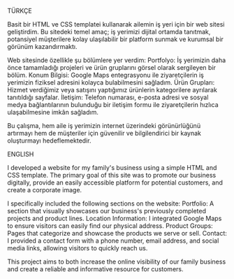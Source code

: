 TÜRKÇE

Basit bir HTML ve CSS templatei kullanarak ailemin iş yeri için bir web sitesi geliştirdim. Bu sitedeki temel amaç; iş yerimizi dijital ortamda tanıtmak, potansiyel müşterilere kolay ulaşılabilir bir platform sunmak ve kurumsal bir görünüm kazandırmaktı.

Web sitesinde özellikle şu bölümlere yer verdim:
Portfolyo: İş yerimizin daha önce tamamladığı projeleri ve ürün gruplarını görsel olarak sergileyen bir bölüm.
Konum Bilgisi: Google Maps entegrasyonu ile ziyaretçilerin iş yerimizin fiziksel adresini kolayca bulabilmesini sağladım.
Ürün Grupları: Hizmet verdiğimiz veya satışını yaptığımız ürünlerin kategorilere ayrılarak tanıtıldığı sayfalar.
İletişim: Telefon numarası, e-posta adresi ve sosyal medya bağlantılarının bulunduğu bir iletişim formu ile ziyaretçilerin hızlıca ulaşabilmesine imkân sağladım.

Bu çalışma, hem aile iş yerimizin internet üzerindeki görünürlüğünü artırmayı hem de müşteriler için güvenilir ve bilgilendirici bir kaynak oluşturmayı hedeflemektedir.



ENGLISH

I developed a website for my family's business using a simple HTML and CSS template. The primary goal of this site was to promote our business digitally, provide an easily accessible platform for potential customers, and create a corporate image.

I specifically included the following sections on the website:
Portfolio: A section that visually showcases our business's previously completed projects and product lines.
Location Information: I integrated Google Maps to ensure visitors can easily find our physical address.
Product Groups: Pages that categorize and showcase the products we serve or sell.
Contact: I provided a contact form with a phone number, email address, and social media links, allowing visitors to quickly reach us.

This project aims to both increase the online visibility of our family business and create a reliable and informative resource for customers.
